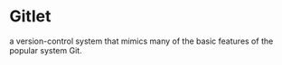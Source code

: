 # Gitlet
a version-control system that mimics many of the basic features of the popular system Git.
